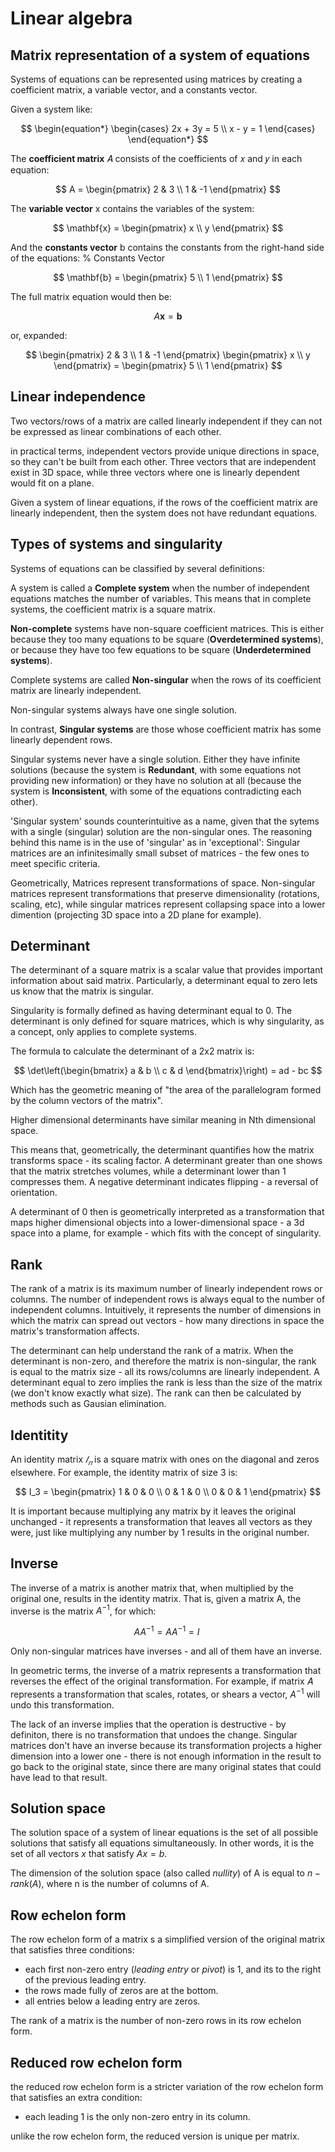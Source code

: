 # Linear algebra

## Matrix representation of a system of equations

Systems of equations can be represented using matrices by creating a coefficient matrix, a variable vector, and a constants vector.

Given a system like:

$$
\begin{equation*}
\begin{cases}
2x + 3y = 5 \\
x - y = 1
\end{cases}
\end{equation*}
$$

The **coefficient matrix** 𝐴 consists of the coefficients of 𝑥 and 𝑦 in each equation:

$$
A = \begin{pmatrix}
2 & 3 \\
1 & -1
\end{pmatrix}
$$

The **variable vector** x contains the variables of the system:

$$
\mathbf{x} = \begin{pmatrix}
x \\
y
\end{pmatrix}
$$

And the **constants vector** b contains the constants from the right-hand side of the equations:
% Constants Vector

$$
\mathbf{b} = \begin{pmatrix}
5 \\
1
\end{pmatrix}
$$

The full matrix equation would then be:

$$
A\mathbf{x} = \mathbf{b}
$$

or, expanded:

$$
\begin{pmatrix}
2 & 3 \\
1 & -1
\end{pmatrix}
\begin{pmatrix}
x \\
y
\end{pmatrix}
= \begin{pmatrix}
5 \\
1
\end{pmatrix}
$$

## Linear independence

Two vectors/rows of a matrix are called linearly independent if they can not be expressed as linear combinations of each other.

in practical terms, independent vectors provide unique directions in space, so they can't be built from each other. Three vectors that are independent exist in 3D space, while three vectors where one is linearly dependent would fit on a plane.

Given a system of linear equations, if the rows of the coefficient matrix are linearly independent, then the system does not have redundant equations.

## Types of systems and singularity

Systems of equations can be classified by several definitions:

A system is called a **Complete system** when the number of independent equations matches the number of variables. This means that in complete systems, the coefficient matrix is a square matrix.

**Non-complete** systems have non-square coefficient matrices. This is either because they too many equations to be square (**Overdetermined systems**), or because they have too few equations to be square (**Underdetermined systems**).

Complete systems are called **Non-singular** when the rows of its coefficient matrix are linearly independent.

Non-singular systems always have one single solution.

In contrast, **Singular systems** are those whose coefficient matrix has some linearly dependent rows.

Singular systems never have a single solution. Either they have infinite solutions (because the system is **Redundant**, with some equations not providing new information) or they have no solution at all (because the system is **Inconsistent**, with some of the equations contradicting each other).

'Singular system' sounds counterintuitive as a name, given that the sytems with a single (singular) solution are the non-singular ones. The reasoning behind this name is in the use of 'singular' as in 'exceptional': Singular matrices are an infinitesimally small subset of matrices - the few ones to meet specific criteria.

Geometrically, Matrices represent transformations of space. Non-singular matrices represent transformations that preserve dimensionality (rotations, scaling, etc), while singular matrices represent collapsing space into a lower dimention (projecting 3D space into a 2D plane for example).

## Determinant

The determinant of a square matrix is a scalar value that provides important information about said matrix. Particularly, a determinant equal to zero lets us know that the matrix is singular.

Singularity is formally defined as having determinant equal to 0. The determinant is only defined for square matrices, which is why singularity, as a concept, only applies to complete systems.

The formula to calculate the determinant of a 2x2 matrix is:

$$
\det\left(\begin{bmatrix} a & b \\
c & d \end{bmatrix}\right) = ad - bc
$$

Which has the geometric meaning of "the area of the parallelogram formed by the column vectors of the matrix".

Higher dimensional determinants have similar meaning in Nth dimensional space.

This means that, geometrically, the determinant quantifies how the matrix transforms space - its scaling factor. A determinant greater than one shows that the matrix stretches volumes, while a determinant lower than 1 compresses them. A negative determinant indicates flipping - a reversal of orientation.

A determinant of 0 then is geometrically interpreted as a transformation that maps higher dimensional objects into a lower-dimensional space - a 3d space into a plame, for example - which fits with the concept of singularity.

## Rank

The rank of a matrix is its maximum number of linearly independent rows or columns. The number of independent rows is always equal to the number of independent columns. Intuitively, it represents the number of dimensions in which the matrix can spread out vectors - how many directions in space the matrix's transformation affects.

The determinant can help understand the rank of a matrix. When the determinant is non-zero, and therefore the matrix is non-singular, the rank is equal to the matrix size - all its rows/columns are linearly independent. A determinant equal to zero implies the rank is less than the size of the matrix (we don't know exactly what size). The rank can then be calculated by methods such as Gausian elimination.

## Identitity

An identity matrix $𝐼_𝑛$ is a square matrix with ones on the diagonal and zeros elsewhere. For example, the identity matrix of size 3 is:

$$
I_3 = \begin{pmatrix}
1 & 0 & 0 \\
0 & 1 & 0 \\
0 & 0 & 1
\end{pmatrix}
$$

It is important because multiplying any matrix by it leaves the original unchanged - it represents a transformation that leaves all vectors as they were, just like multiplying any number by 1 results in the original number.

## Inverse

The inverse of a matrix is another matrix that, when multiplied by the original one, results in the identity matrix. That is, given a matrix A, the inverse is the matrix $A^{-1}$, for which:

$$
A A^{-1} =A A^{-1} = I \
$$

Only non-singular matrices have inverses - and all of them have an inverse.

In geometric terms, the inverse of a matrix represents a transformation that reverses the effect of the original transformation. For example, if matrix 𝐴 represents a transformation that scales, rotates, or shears a vector, $A^{-1}$
will undo this transformation.

The lack of an inverse implies that the operation is destructive - by definiton, there is no transformation that undoes the change. Singular matrices don't have an inverse because its transformation projects a higher dimension into a lower one - there is not enough information in the result to go back to the original state, since there are many original states that could have lead to that result.

## Solution space

The solution space of a system of linear equations is the set of all possible solutions that satisfy all equations simultaneously. In other words, it is the set of all vectors $x$ that satisfy $Ax = b$.

The dimension of the solution space (also called _nullity_) of A is equal to $n - rank(A)$, where n is the number of columns of A.

## Row echelon form

The row echelon form of a matrix s a simplified version of the original matrix that satisfies three conditions:

- each first non-zero entry (_leading entry_ or _pivot_) is 1, and its to the right of the previous leading entry.
- the rows made fully of zeros are at the bottom.
- all entries below a leading entry are zeros.

The rank of a matrix is the number of non-zero rows in its row echelon form.

## Reduced row echelon form

the reduced row echelon form is a stricter variation of the row echelon form that satisfies an extra condition:

- each leading 1 is the only non-zero entry in its column.

unlike the row echelon form, the reduced version is unique per matrix.

